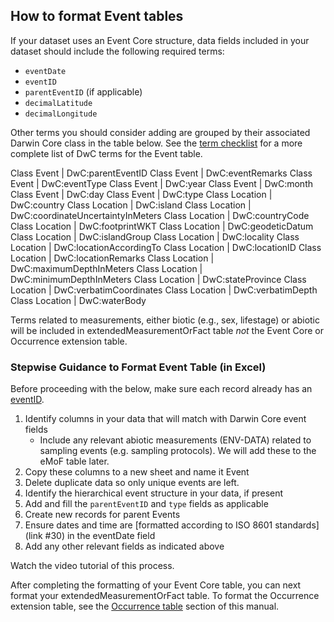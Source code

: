 ## How to format Event tables

If your dataset uses an Event Core structure, data fields included in your dataset should include the following required terms:

* `eventDate`
* `eventID`
* `parentEventID` (if applicable)
* `decimalLatitude`
* `decimalLongitude`

Other terms you should consider adding are grouped by their associated Darwin Core class in the table below. See the [term checklist](checklist.html) for a more complete list of DwC terms for the Event table.

Class Event | DwC:parentEventID
Class Event | DwC:eventRemarks
Class Event | DwC:eventType
Class Event | DwC:year
Class Event | DwC:month
Class Event | DwC:day
Class Event | DwC:type
Class Location | DwC:country
Class Location | DwC:island
Class Location | DwC:coordinateUncertaintyInMeters
Class Location | DwC:countryCode
Class Location | DwC:footprintWKT
Class Location | DwC:geodeticDatum
Class Location | DwC:islandGroup
Class Location | DwC:locality
Class Location | DwC:locationAccordingTo
Class Location | DwC:locationID
Class Location | DwC:locationRemarks
Class Location | DwC:maximumDepthInMeters
Class Location | DwC:minimumDepthInMeters
Class Location | DwC:stateProvince
Class Location | DwC:verbatimCoordinates
Class Location | DwC:verbatimDepth
Class Location | DwC:waterBody

Terms related to measurements, either biotic (e.g., sex, lifestage) or abiotic will be included in extendedMeasurementOrFact table _not_ the Event Core or Occurrence extension table.

### Stepwise Guidance to Format Event Table (in Excel)

Before proceeding with the below, make sure each record already has an [eventID](identifiers.html).

1. Identify columns in your data that will match with Darwin Core event fields
    * Include any relevant abiotic measurements (ENV-DATA) related to sampling events (e.g. sampling protocols). We will add these to the eMoF table later.
2. Copy these columns to a new sheet and name it Event
3. Delete duplicate data so only unique events are left. 
4. Identify the hierarchical event structure in your data, if present
5. Add and fill the `parentEventID` and `type` fields as applicable
6. Create new records for parent Events
7. Ensure dates and time are [formatted according to ISO 8601 standards](link #30) in the eventDate field
8. Add any other relevant fields as indicated above

Watch the video tutorial of this process.

After completing the formatting of your Event Core table, you can next format your extendedMeasurementOrFact table. To format the Occurrence extension table, see the [Occurrence table](format_occurrence.html) section of this manual.
